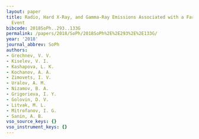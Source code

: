 ```yaml
---
layout: paper
title: Radio, Hard X-Ray, and Gamma-Ray Emissions Associated with a Far-Side Solar
  Event
bibcode: 2018SoPh..293..133G
permalink: /papers/2018/SoPh/2018SoPh%2E%2E293%2E%2E133G/
year: '2018'
journal_abbrev: SoPh
authors:
- Grechnev, V. V.
- Kiselev, V. I.
- Kashapova, L. K.
- Kochanov, A. A.
- Zimovets, I. V.
- Uralov, A. M.
- Nizamov, B. A.
- Grigorieva, I. Y.
- Golovin, D. V.
- Litvak, M. L.
- Mitrofanov, I. G.
- Sanin, A. B.
vso_source_keys: {}
vso_instrument_keys: {}
---
```

